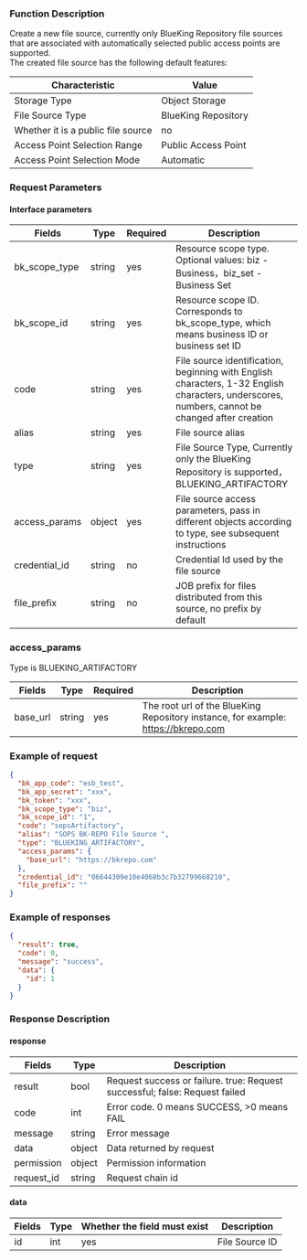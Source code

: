 ### Function Description

Create a new file source, currently only BlueKing Repository file sources that are associated with automatically
selected public access points are supported.  
The created file source has the following default features:

| Characteristic                     | Value               |
|------------------------------------|---------------------|
| Storage Type                       | Object Storage      |
| File Source Type                   | BlueKing Repository |
| Whether it is a public file source | no                  |
| Access Point Selection Range       | Public Access Point |
| Access Point Selection Mode        | Automatic           |

### Request Parameters

#### Interface parameters

| **Fields**    | **Type** | **Required** | **Description**                                                                                                                                |
|---------------|----------|--------------|------------------------------------------------------------------------------------------------------------------------------------------------|
| bk_scope_type | string   | yes          | Resource scope type. Optional values: biz - Business，biz_set - Business Set                                                                    |
| bk_scope_id   | string   | yes          | Resource scope ID. Corresponds to bk_scope_type, which means business ID or business set ID                                                    |
| code          | string   | yes          | File source identification, beginning with English characters, 1-32 English characters, underscores, numbers, cannot be changed after creation |
| alias         | string   | yes          | File source alias                                                                                                                              |
| type          | string   | yes          | File Source Type, Currently only the BlueKing Repository is supported，BLUEKING_ARTIFACTORY                                                     |
| access_params | object   | yes          | File source access parameters, pass in different objects according to type, see subsequent instructions                                        |
| credential_id | string   | no           | Credential Id used by the file source                                                                                                          |
| file_prefix   | string   | no           | JOB prefix for files distributed from this source, no prefix by default                                                                        |

### access_params

Type is BLUEKING_ARTIFACTORY

| **Fields** | **Type** | **Required** | **Description**                                                                   |
|------------|----------|--------------|-----------------------------------------------------------------------------------|
| base_url   | string   | yes          | The root url of the BlueKing Repository instance, for example: https://bkrepo.com |

### Example of request

```json
{
  "bk_app_code": "esb_test",
  "bk_app_secret": "xxx",
  "bk_token": "xxx",
  "bk_scope_type": "biz",
  "bk_scope_id": "1",
  "code": "sopsArtifactory",
  "alias": "SOPS BK-REPO File Source ",
  "type": "BLUEKING_ARTIFACTORY",
  "access_params": {
    "base_url": "https://bkrepo.com"
  },
  "credential_id": "06644309e10e4068b3c7b32799668210",
  "file_prefix": ""
}
```

### Example of responses

```json
{
  "result": true,
  "code": 0,
  "message": "success",
  "data": {
    "id": 1
  }
}
```

### Response Description

#### response

| **Fields** | **Type** | **Description**                                                             |
|------------|----------|-----------------------------------------------------------------------------|
| result     | bool     | Request success or failure. true: Request successful; false: Request failed |
| code       | int      | Error code. 0 means SUCCESS, >0 means FAIL                                  |
| message    | string   | Error message                                                               |
| data       | object   | Data returned by request                                                    |
| permission | object   | Permission information                                                      |
| request_id | string   | Request chain id                                                            |

#### data

| Fields | **Type** | Whether the field must exist | **Description** |
|--------|----------|------------------------------|-----------------|
| id     | int      | yes                          | File Source ID  |
